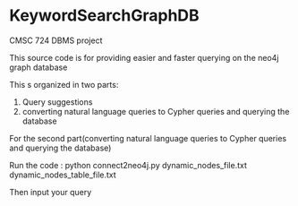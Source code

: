 # KeywordSearchGraphDB
CMSC 724 DBMS project

This source code is for providing easier and faster querying on the neo4j graph database

This s organized in two parts:
1. Query suggestions
2. converting natural language queries to Cypher queries and querying the database

For the second part(converting natural language queries to Cypher queries and querying the database)

Run the code : python connect2neo4j.py dynamic_nodes_file.txt dynamic_nodes_table_file.txt

Then input your query
